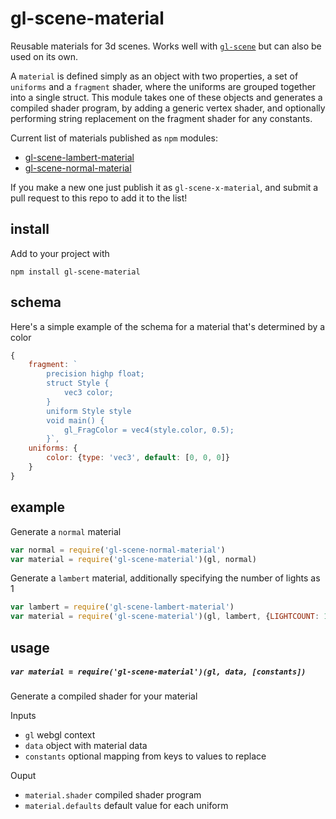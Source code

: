# gl-scene-material

Reusable materials for 3d scenes. Works well with [`gl-scene`](https://github.com/freeman-lab/gl-scene) but can also be used on its own.

A `material` is defined simply as an object with two properties, a set of `uniforms` and a `fragment` shader, where the uniforms are grouped together into a single struct. This module takes one of these objects and generates a compiled shader program, by adding a generic vertex shader, and optionally performing string replacement on the fragment shader for any constants.

Current list of materials published as `npm` modules:
- [gl-scene-lambert-material](https://github.com/freeman-lab/gl-scene-lambert-material)
- [gl-scene-normal-material](https://github.com/freeman-lab/gl-scene-normal-material)

If you make a new one just publish it as `gl-scene-x-material`, and submit a pull request to this repo to add it to the list!

## install

Add to your project with
```
npm install gl-scene-material
```

## schema

Here's a simple example of the schema for a material that's determined by a color

```javascript
{
	fragment: `
		precision highp float;
		struct Style {
			vec3 color;
		}
		uniform Style style
		void main() {
	  		gl_FragColor = vec4(style.color, 0.5);
		}`,
	uniforms: {
		color: {type: 'vec3', default: [0, 0, 0]}
	}
}
```

## example 

Generate a `normal` material 

```javascript
var normal = require('gl-scene-normal-material')
var material = require('gl-scene-material')(gl, normal)
```

Generate a `lambert` material, additionally specifying the number of lights as 1

```javascript
var lambert = require('gl-scene-lambert-material')
var material = require('gl-scene-material')(gl, lambert, {LIGHTCOUNT: 1})
```

## usage

##### `var material = require('gl-scene-material')(gl, data, [constants])`

Generate a compiled shader for your material 

Inputs
- `gl` webgl context
- `data` object with material data
- `constants` optional mapping from keys to values to replace

Ouput
- `material.shader` compiled shader program
- `material.defaults` default value for each uniform